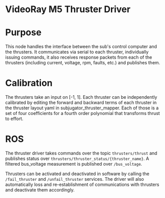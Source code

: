 VideoRay M5 Thruster Driver
===========================

# Purpose

This node handles the interface between the sub's control computer and the thrusters. It communicates via serial to each thruster, individually issuing commands, it also receives response packets from each of the thrusters (including current, voltage, rpm, faults, etc.) and publishes them.

# Calibration
The thrusters take an input on [-1, 1]. Each thruster can be independently calibrated by editing the forward and backward terms of each thruster in the thruster layout yaml in subjugator_thruster_mapper. Each of those is a set of four coefficients for a fourth order polynomial that transforms thrust to effort.

# ROS
The thruster driver takes commands over the topic `thrusters/thrust` and publishes status over `thrusters/thruster_status/{thruster_name}`. A filtered bus_voltage measurement is published over `/bus_voltage`.

Thrusters can be activated and deactivated in software by calling the `/fail_thruster` and `/unfail_thruster` services. The driver will also automatically loss and re-establishment of communications with thrusters and deactivate them accordingly.

